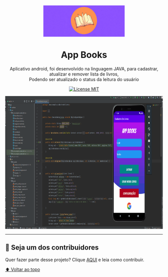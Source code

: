 <h1 align="center">
<span id='voltar-topo'></span>
<br>
  <img src="logo-projeto.jpg" alt="Logo do projeto" height="100" width="260">
<br>
<br>
App Books
</h1>

<p align="center">Aplicativo android, foi desenvolvido na linguagem JAVA, para cadastrar, 
  atualizar e remover lista de livros,<br>Podendo ser atualizado o status da leitura do usuário
</p>

<p align="center">
  <a href="https://opensource.org/licenses/MIT">
    <img src="https://img.shields.io/badge/License-MIT-blue.svg" alt="License MIT">
  </a>
</p>

[//]: # (Adicionar os gifs/imagens aqui:)
<div align="center">
  <img src="tela-inicio-projeto.gif" alt="imagem-projeto" height="425">
</div>

<hr />

## 🔨 Seja um dos contribuidores<br>

Quer fazer parte desse projeto? Clique [AQUI](CONTRIBUTING.md) e leia como contribuir.

<a href='#voltar-topo'>⬆ Voltar ao topo</a><br>
